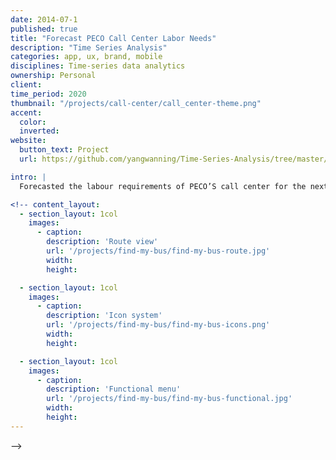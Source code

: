 ```yaml
---
date: 2014-07-1
published: true
title: "Forecast PECO Call Center Labor Needs"
description: "Time Series Analysis"
categories: app, ux, brand, mobile
disciplines: Time-series data analytics
ownership: Personal
client:
time_period: 2020
thumbnail: "/projects/call-center/call_center-theme.png"
accent:
  color:
  inverted:
website:
  button_text: Project
  url: https://github.com/yangwanning/Time-Series-Analysis/tree/master/Forecast%20PECO%20Call%20Center%20Labor

intro: |
  Forecasted the labour requirements of PECO’S call center for the next three months

<!-- content_layout:
  - section_layout: 1col
    images:
      - caption:
        description: 'Route view'
        url: '/projects/find-my-bus/find-my-bus-route.jpg'
        width:
        height:

  - section_layout: 1col
    images:
      - caption:
        description: 'Icon system'
        url: '/projects/find-my-bus/find-my-bus-icons.png'
        width:
        height:

  - section_layout: 1col
    images:
      - caption:
        description: 'Functional menu'
        url: '/projects/find-my-bus/find-my-bus-functional.jpg'
        width:
        height:
---
```

 -->